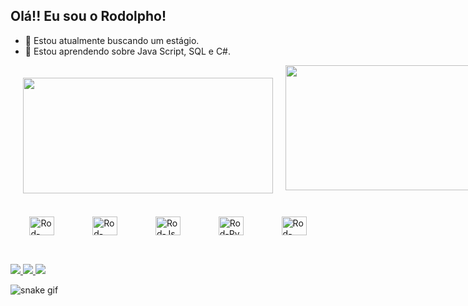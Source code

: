 ## Olá!! Eu sou o Rodolpho!

- 🔭 Estou atualmente buscando um estágio.
- 🌱 Estou aprendendo sobre Java Script, SQL e C#.

<div style="display: flex;">
  <img style="margin: 20px;" height="185em" width="400px" src="https://github-readme-stats.vercel.app/api?username=RHoraDev&show_icons=true&theme=tokyonight"/>
  <img height="200em" width="400px" src="https://github-readme-stats.vercel.app/api/top-langs/?username=RHoraDev&layout=compact&theme=tokyonight"/>
</div>

<br>

<div style="display: flex; justify-content: space-around; ">
  <img alt="Rod-HTML"  height="30" width="40" src="https://cdn.jsdelivr.net/gh/devicons/devicon/icons/html5/html5-original.svg" />
  <img alt="Rod-CSS"  height="30" width="40" src="https://cdn.jsdelivr.net/gh/devicons/devicon/icons/css3/css3-original.svg" />
  <img alt="Rod-Js"  height="30" width="40" src="https://cdn.jsdelivr.net/gh/devicons/devicon/icons/javascript/javascript-original.svg" />
  <img alt="Rod-Py"  height="30" width="40"  src="https://cdn.jsdelivr.net/gh/devicons/devicon/icons/python/python-original.svg" />
  <img alt="Rod-Csharp"  height="30" width="40" src="https://cdn.jsdelivr.net/gh/devicons/devicon/icons/csharp/csharp-original.svg" />
</div>

##
 
<div style="display: inline-block"><br>
  <a align="center" href="https://www.linkedin.com/in/rodolpho-hora-374597237/" target="_blank"><img src="https://img.shields.io/badge/LinkedIn-0077B5?style=for-the-badge&logo=linkedin&logoColor=white" target="_blank">
  </a>
  <a align="center" href="https://mail.google.com/mail/u/0/?tab=rm&ogbl#inbox?compose=jrjtXDzgsJHtnbjMKNPNkgXZsfTPFmsWxRWtJHJqmcDgVBNRLgHQXtsLCmPdkSncnhQgKtMV" target="_blank"><img src="https://img.shields.io/badge/Gmail-D14836?style=for-the-badge&logo=gmail&logoColor=white" target="_blank">
  </a>
  <a align="center" href="https://codepen.io/RodHora_Dev" target="_blank"><img src="https://img.shields.io/badge/Codepen-000000?style=for-the-badge&logo=codepen&logoColor=white" target="_blank">
  </a>
</div>

![snake gif](https://github.com/RHoraDev/RHoraDev/blob/output/github-contribution-grid-snake.svg)
